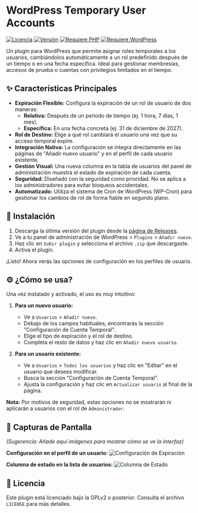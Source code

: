# WordPress Temporary User Accounts

[![Licencia](https://img.shields.io/badge/Licencia-GPLv2-blue.svg)](https://www.gnu.org/licenses/gpl-2.0.html)
[![Versión](https://img.shields.io/badge/Versión-2.0.0-brightgreen.svg)](https://github.com/soyunomas/wp-temporary-user-accounts)
[![Requiere PHP](https://img.shields.io/badge/PHP-7.4+-blueviolet.svg)](https://www.php.net/)
[![Requiere WordPress](https://img.shields.io/badge/WordPress-5.8+-informational.svg)](https://wordpress.org/)

Un plugin para WordPress que permite asignar roles temporales a los usuarios, cambiándolos automáticamente a un rol predefinido después de un tiempo o en una fecha específica. Ideal para gestionar membresías, accesos de prueba o cuentas con privilegios limitados en el tiempo.

## ✨ Características Principales

*   **Expiración Flexible:** Configura la expiración de un rol de usuario de dos maneras:
    *   **Relativa:** Después de un periodo de tiempo (ej. 1 hora, 7 días, 1 mes).
    *   **Específica:** En una fecha concreta (ej. 31 de diciembre de 2027).
*   **Rol de Destino:** Elige a qué rol cambiará el usuario una vez que su acceso temporal expire.
*   **Integración Nativa:** La configuración se integra directamente en las páginas de "Añadir nuevo usuario" y en el perfil de cada usuario existente.
*   **Gestión Visual:** Una nueva columna en la tabla de usuarios del panel de administración muestra el estado de expiración de cada cuenta.
*   **Seguridad:** Diseñado con la seguridad como prioridad. No se aplica a los administradores para evitar bloqueos accidentales.
*   **Automatizado:** Utiliza el sistema de Cron de WordPress (WP-Cron) para gestionar los cambios de rol de forma fiable en segundo plano.

## 🚀 Instalación

1.  Descarga la última versión del plugin desde la [página de Releases](https://github.com/soyunomas/wp-temporary-user-accounts/releases).
2.  Ve a tu panel de administración de WordPress > `Plugins` > `Añadir nuevo`.
3.  Haz clic en `Subir plugin` y selecciona el archivo `.zip` que descargaste.
4.  Activa el plugin.

¡Listo! Ahora verás las opciones de configuración en los perfiles de usuario.

## ⚙️ ¿Cómo se usa?

Una vez instalado y activado, el uso es muy intuitivo:

1.  **Para un nuevo usuario:**
    *   Ve a `Usuarios` > `Añadir nuevo`.
    *   Debajo de los campos habituales, encontrarás la sección "Configuración de Cuenta Temporal".
    *   Elige el tipo de expiración y el rol de destino.
    *   Completa el resto de datos y haz clic en `Añadir nuevo usuario`.

2.  **Para un usuario existente:**
    *   Ve a `Usuarios` > `Todos los usuarios` y haz clic en "Editar" en el usuario que desees modificar.
    *   Busca la sección "Configuración de Cuenta Temporal".
    *   Ajusta la configuración y haz clic en `Actualizar usuario` al final de la página.

**Nota:** Por motivos de seguridad, estas opciones no se mostrarán ni aplicarán a usuarios con el rol de `Administrador`.

## 📸 Capturas de Pantalla

*(Sugerencia: Añade aquí imágenes para mostrar cómo se ve la interfaz)*

**Configuración en el perfil de un usuario:**
![Configuración de Expiración](URL_A_TU_IMAGEN_1.png)

**Columna de estado en la lista de usuarios:**
![Columna de Estado](URL_A_TU_IMAGEN_2.png)


## 📜 Licencia

Este plugin está licenciado bajo la GPLv2 o posterior. Consulta el archivo `LICENSE` para más detalles.
